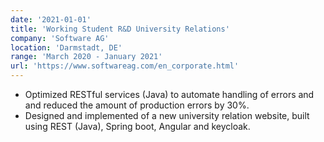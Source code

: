 ```yaml
---
date: '2021-01-01'
title: 'Working Student R&D University Relations'
company: 'Software AG'
location: 'Darmstadt, DE'
range: 'March 2020 - January 2021'
url: 'https://www.softwareag.com/en_corporate.html'
---
```


- Optimized RESTful services (Java) to automate handling of errors and and reduced the amount of production errors by 30%.
- Designed and implemented of a new university relation website, built using REST (Java), Spring boot, Angular and keycloak.
